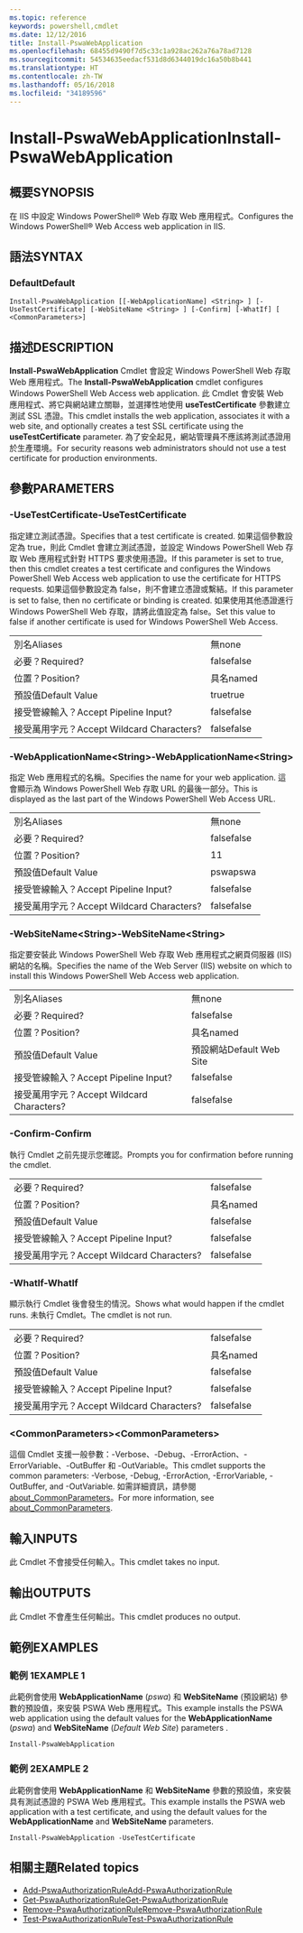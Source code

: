```yaml
---
ms.topic: reference
keywords: powershell,cmdlet
ms.date: 12/12/2016
title: Install-PswaWebApplication
ms.openlocfilehash: 68455d9490f7d5c33c1a928ac262a76a78ad7128
ms.sourcegitcommit: 54534635eedacf531d8d6344019dc16a50b8b441
ms.translationtype: HT
ms.contentlocale: zh-TW
ms.lasthandoff: 05/16/2018
ms.locfileid: "34189596"
---
```

# <a name="install-pswawebapplication"></a><span data-ttu-id="db53b-103">Install-PswaWebApplication</span><span class="sxs-lookup"><span data-stu-id="db53b-103">Install-PswaWebApplication</span></span>

## <a name="synopsis"></a><span data-ttu-id="db53b-104">概要</span><span class="sxs-lookup"><span data-stu-id="db53b-104">SYNOPSIS</span></span>

<span data-ttu-id="db53b-105">在 IIS 中設定 Windows PowerShell® Web 存取 Web 應用程式。</span><span class="sxs-lookup"><span data-stu-id="db53b-105">Configures the Windows PowerShell® Web Access web application in IIS.</span></span>

## <a name="syntax"></a><span data-ttu-id="db53b-106">語法</span><span class="sxs-lookup"><span data-stu-id="db53b-106">SYNTAX</span></span>

### <a name="default"></a><span data-ttu-id="db53b-107">Default</span><span class="sxs-lookup"><span data-stu-id="db53b-107">Default</span></span>
```
Install-PswaWebApplication [[-WebApplicationName] <String> ] [-UseTestCertificate] [-WebSiteName <String> ] [-Confirm] [-WhatIf] [ <CommonParameters>]
```

## <a name="description"></a><span data-ttu-id="db53b-108">描述</span><span class="sxs-lookup"><span data-stu-id="db53b-108">DESCRIPTION</span></span>

<span data-ttu-id="db53b-109">**Install-PswaWebApplication** Cmdlet 會設定 Windows PowerShell Web 存取 Web 應用程式。</span><span class="sxs-lookup"><span data-stu-id="db53b-109">The **Install-PswaWebApplication** cmdlet configures Windows PowerShell Web Access web application.</span></span> <span data-ttu-id="db53b-110">此 Cmdlet 會安裝 Web 應用程式、將它與網站建立關聯，並選擇性地使用 **useTestCertificate** 參數建立測試 SSL 憑證。</span><span class="sxs-lookup"><span data-stu-id="db53b-110">This cmdlet installs the web application, associates it with a web site, and optionally creates a test SSL certificate using the **useTestCertificate** parameter.</span></span> <span data-ttu-id="db53b-111">為了安全起見，網站管理員不應該將測試憑證用於生產環境。</span><span class="sxs-lookup"><span data-stu-id="db53b-111">For security reasons web administrators should not use a test certificate for production environments.</span></span>

## <a name="parameters"></a><span data-ttu-id="db53b-112">參數</span><span class="sxs-lookup"><span data-stu-id="db53b-112">PARAMETERS</span></span>

### <a name="-usetestcertificate"></a><span data-ttu-id="db53b-113">-UseTestCertificate</span><span class="sxs-lookup"><span data-stu-id="db53b-113">-UseTestCertificate</span></span>

<span data-ttu-id="db53b-114">指定建立測試憑證。</span><span class="sxs-lookup"><span data-stu-id="db53b-114">Specifies that a test certificate is created.</span></span> <span data-ttu-id="db53b-115">如果這個參數設定為 true，則此 Cmdlet 會建立測試憑證，並設定 Windows PowerShell Web 存取 Web 應用程式針對 HTTPS 要求使用憑證。</span><span class="sxs-lookup"><span data-stu-id="db53b-115">If this parameter is set to true, then this cmdlet creates a test certificate and configures the Windows PowerShell Web Access web application to use the certificate for HTTPS requests.</span></span> <span data-ttu-id="db53b-116">如果這個參數設定為 false，則不會建立憑證或繫結。</span><span class="sxs-lookup"><span data-stu-id="db53b-116">If this parameter is set to false, then no certificate or binding is created.</span></span> <span data-ttu-id="db53b-117">如果使用其他憑證進行 Windows PowerShell Web 存取，請將此值設定為 false。</span><span class="sxs-lookup"><span data-stu-id="db53b-117">Set this value to false if another certificate is used for Windows PowerShell Web Access.</span></span>

|||
|-|-|
| <span data-ttu-id="db53b-118">別名</span><span class="sxs-lookup"><span data-stu-id="db53b-118">Aliases</span></span>                              | <span data-ttu-id="db53b-119">無</span><span class="sxs-lookup"><span data-stu-id="db53b-119">none</span></span>                                 |
| <span data-ttu-id="db53b-120">必要？</span><span class="sxs-lookup"><span data-stu-id="db53b-120">Required?</span></span>                            | <span data-ttu-id="db53b-121">false</span><span class="sxs-lookup"><span data-stu-id="db53b-121">false</span></span>                                |
| <span data-ttu-id="db53b-122">位置？</span><span class="sxs-lookup"><span data-stu-id="db53b-122">Position?</span></span>                            | <span data-ttu-id="db53b-123">具名</span><span class="sxs-lookup"><span data-stu-id="db53b-123">named</span></span>                                |
| <span data-ttu-id="db53b-124">預設值</span><span class="sxs-lookup"><span data-stu-id="db53b-124">Default Value</span></span>                        | <span data-ttu-id="db53b-125">true</span><span class="sxs-lookup"><span data-stu-id="db53b-125">true</span></span>                                 |
| <span data-ttu-id="db53b-126">接受管線輸入？</span><span class="sxs-lookup"><span data-stu-id="db53b-126">Accept Pipeline Input?</span></span>               | <span data-ttu-id="db53b-127">false</span><span class="sxs-lookup"><span data-stu-id="db53b-127">false</span></span>                                |
| <span data-ttu-id="db53b-128">接受萬用字元？</span><span class="sxs-lookup"><span data-stu-id="db53b-128">Accept Wildcard Characters?</span></span>          | <span data-ttu-id="db53b-129">false</span><span class="sxs-lookup"><span data-stu-id="db53b-129">false</span></span>                                |

### <a name="-webapplicationnameltstringgt"></a><span data-ttu-id="db53b-130">-WebApplicationName&lt;String&gt;</span><span class="sxs-lookup"><span data-stu-id="db53b-130">-WebApplicationName&lt;String&gt;</span></span>

<span data-ttu-id="db53b-131">指定 Web 應用程式的名稱。</span><span class="sxs-lookup"><span data-stu-id="db53b-131">Specifies the name for your web application.</span></span> <span data-ttu-id="db53b-132">這會顯示為 Windows PowerShell Web 存取 URL 的最後一部分。</span><span class="sxs-lookup"><span data-stu-id="db53b-132">This is displayed as the last part of the Windows PowerShell Web Access URL.</span></span>

|||
|-|-|
| <span data-ttu-id="db53b-133">別名</span><span class="sxs-lookup"><span data-stu-id="db53b-133">Aliases</span></span>                              | <span data-ttu-id="db53b-134">無</span><span class="sxs-lookup"><span data-stu-id="db53b-134">none</span></span>                                 |
| <span data-ttu-id="db53b-135">必要？</span><span class="sxs-lookup"><span data-stu-id="db53b-135">Required?</span></span>                            | <span data-ttu-id="db53b-136">false</span><span class="sxs-lookup"><span data-stu-id="db53b-136">false</span></span>                                |
| <span data-ttu-id="db53b-137">位置？</span><span class="sxs-lookup"><span data-stu-id="db53b-137">Position?</span></span>                            | <span data-ttu-id="db53b-138">1</span><span class="sxs-lookup"><span data-stu-id="db53b-138">1</span></span>                                    |
| <span data-ttu-id="db53b-139">預設值</span><span class="sxs-lookup"><span data-stu-id="db53b-139">Default Value</span></span>                        | <span data-ttu-id="db53b-140">pswa</span><span class="sxs-lookup"><span data-stu-id="db53b-140">pswa</span></span>                                 |
| <span data-ttu-id="db53b-141">接受管線輸入？</span><span class="sxs-lookup"><span data-stu-id="db53b-141">Accept Pipeline Input?</span></span>               | <span data-ttu-id="db53b-142">false</span><span class="sxs-lookup"><span data-stu-id="db53b-142">false</span></span>                                |
| <span data-ttu-id="db53b-143">接受萬用字元？</span><span class="sxs-lookup"><span data-stu-id="db53b-143">Accept Wildcard Characters?</span></span>          | <span data-ttu-id="db53b-144">false</span><span class="sxs-lookup"><span data-stu-id="db53b-144">false</span></span>                                |

### <a name="-websitenameltstringgt"></a><span data-ttu-id="db53b-145">-WebSiteName&lt;String&gt;</span><span class="sxs-lookup"><span data-stu-id="db53b-145">-WebSiteName&lt;String&gt;</span></span>

<span data-ttu-id="db53b-146">指定要安裝此 Windows PowerShell Web 存取 Web 應用程式之網頁伺服器 (IIS) 網站的名稱。</span><span class="sxs-lookup"><span data-stu-id="db53b-146">Specifies the name of the Web Server (IIS) website on which to install this Windows PowerShell Web Access web application.</span></span>

|||
|-|-|
| <span data-ttu-id="db53b-147">別名</span><span class="sxs-lookup"><span data-stu-id="db53b-147">Aliases</span></span>                              | <span data-ttu-id="db53b-148">無</span><span class="sxs-lookup"><span data-stu-id="db53b-148">none</span></span>                                 |
| <span data-ttu-id="db53b-149">必要？</span><span class="sxs-lookup"><span data-stu-id="db53b-149">Required?</span></span>                            | <span data-ttu-id="db53b-150">false</span><span class="sxs-lookup"><span data-stu-id="db53b-150">false</span></span>                                |
| <span data-ttu-id="db53b-151">位置？</span><span class="sxs-lookup"><span data-stu-id="db53b-151">Position?</span></span>                            | <span data-ttu-id="db53b-152">具名</span><span class="sxs-lookup"><span data-stu-id="db53b-152">named</span></span>                                |
| <span data-ttu-id="db53b-153">預設值</span><span class="sxs-lookup"><span data-stu-id="db53b-153">Default Value</span></span>                        | <span data-ttu-id="db53b-154">預設網站</span><span class="sxs-lookup"><span data-stu-id="db53b-154">Default Web Site</span></span>                     |
| <span data-ttu-id="db53b-155">接受管線輸入？</span><span class="sxs-lookup"><span data-stu-id="db53b-155">Accept Pipeline Input?</span></span>               | <span data-ttu-id="db53b-156">false</span><span class="sxs-lookup"><span data-stu-id="db53b-156">false</span></span>                                |
| <span data-ttu-id="db53b-157">接受萬用字元？</span><span class="sxs-lookup"><span data-stu-id="db53b-157">Accept Wildcard Characters?</span></span>          | <span data-ttu-id="db53b-158">false</span><span class="sxs-lookup"><span data-stu-id="db53b-158">false</span></span>                                |

### <a name="-confirm"></a><span data-ttu-id="db53b-159">-Confirm</span><span class="sxs-lookup"><span data-stu-id="db53b-159">-Confirm</span></span>

<span data-ttu-id="db53b-160">執行 Cmdlet 之前先提示您確認。</span><span class="sxs-lookup"><span data-stu-id="db53b-160">Prompts you for confirmation before running the cmdlet.</span></span>

|||
|-|-|
| <span data-ttu-id="db53b-161">必要？</span><span class="sxs-lookup"><span data-stu-id="db53b-161">Required?</span></span>                            | <span data-ttu-id="db53b-162">false</span><span class="sxs-lookup"><span data-stu-id="db53b-162">false</span></span>                                |
| <span data-ttu-id="db53b-163">位置？</span><span class="sxs-lookup"><span data-stu-id="db53b-163">Position?</span></span>                            | <span data-ttu-id="db53b-164">具名</span><span class="sxs-lookup"><span data-stu-id="db53b-164">named</span></span>                                |
| <span data-ttu-id="db53b-165">預設值</span><span class="sxs-lookup"><span data-stu-id="db53b-165">Default Value</span></span>                        | <span data-ttu-id="db53b-166">false</span><span class="sxs-lookup"><span data-stu-id="db53b-166">false</span></span>                                |
| <span data-ttu-id="db53b-167">接受管線輸入？</span><span class="sxs-lookup"><span data-stu-id="db53b-167">Accept Pipeline Input?</span></span>               | <span data-ttu-id="db53b-168">false</span><span class="sxs-lookup"><span data-stu-id="db53b-168">false</span></span>                                |
| <span data-ttu-id="db53b-169">接受萬用字元？</span><span class="sxs-lookup"><span data-stu-id="db53b-169">Accept Wildcard Characters?</span></span>          | <span data-ttu-id="db53b-170">false</span><span class="sxs-lookup"><span data-stu-id="db53b-170">false</span></span>                                |

### <a name="-whatif"></a><span data-ttu-id="db53b-171">-WhatIf</span><span class="sxs-lookup"><span data-stu-id="db53b-171">-WhatIf</span></span>

<span data-ttu-id="db53b-172">顯示執行 Cmdlet 後會發生的情況。</span><span class="sxs-lookup"><span data-stu-id="db53b-172">Shows what would happen if the cmdlet runs.</span></span>
<span data-ttu-id="db53b-173">未執行 Cmdlet。</span><span class="sxs-lookup"><span data-stu-id="db53b-173">The cmdlet is not run.</span></span>

|||
|-|-|
| <span data-ttu-id="db53b-174">必要？</span><span class="sxs-lookup"><span data-stu-id="db53b-174">Required?</span></span>                            | <span data-ttu-id="db53b-175">false</span><span class="sxs-lookup"><span data-stu-id="db53b-175">false</span></span>                                |
| <span data-ttu-id="db53b-176">位置？</span><span class="sxs-lookup"><span data-stu-id="db53b-176">Position?</span></span>                            | <span data-ttu-id="db53b-177">具名</span><span class="sxs-lookup"><span data-stu-id="db53b-177">named</span></span>                                |
| <span data-ttu-id="db53b-178">預設值</span><span class="sxs-lookup"><span data-stu-id="db53b-178">Default Value</span></span>                        | <span data-ttu-id="db53b-179">false</span><span class="sxs-lookup"><span data-stu-id="db53b-179">false</span></span>                                |
| <span data-ttu-id="db53b-180">接受管線輸入？</span><span class="sxs-lookup"><span data-stu-id="db53b-180">Accept Pipeline Input?</span></span>               | <span data-ttu-id="db53b-181">false</span><span class="sxs-lookup"><span data-stu-id="db53b-181">false</span></span>                                |
| <span data-ttu-id="db53b-182">接受萬用字元？</span><span class="sxs-lookup"><span data-stu-id="db53b-182">Accept Wildcard Characters?</span></span>          | <span data-ttu-id="db53b-183">false</span><span class="sxs-lookup"><span data-stu-id="db53b-183">false</span></span>                                |

### <a name="ltcommonparametersgt"></a><span data-ttu-id="db53b-184">&lt;CommonParameters&gt;</span><span class="sxs-lookup"><span data-stu-id="db53b-184">&lt;CommonParameters&gt;</span></span>

<span data-ttu-id="db53b-185">這個 Cmdlet 支援一般參數：-Verbose、-Debug、-ErrorAction、-ErrorVariable、-OutBuffer 和 -OutVariable。</span><span class="sxs-lookup"><span data-stu-id="db53b-185">This cmdlet supports the common parameters: -Verbose, -Debug, -ErrorAction, -ErrorVariable, -OutBuffer, and -OutVariable.</span></span>
<span data-ttu-id="db53b-186">如需詳細資訊，請參閱 [about_CommonParameters](http://go.microsoft.com/fwlink/p/?LinkID=113216)。</span><span class="sxs-lookup"><span data-stu-id="db53b-186">For more information, see [about_CommonParameters](http://go.microsoft.com/fwlink/p/?LinkID=113216).</span></span>

## <a name="inputs"></a><span data-ttu-id="db53b-187">輸入</span><span class="sxs-lookup"><span data-stu-id="db53b-187">INPUTS</span></span>

<span data-ttu-id="db53b-188">此 Cmdlet 不會接受任何輸入。</span><span class="sxs-lookup"><span data-stu-id="db53b-188">This cmdlet takes no input.</span></span>

## <a name="outputs"></a><span data-ttu-id="db53b-189">輸出</span><span class="sxs-lookup"><span data-stu-id="db53b-189">OUTPUTS</span></span>

<span data-ttu-id="db53b-190">此 Cmdlet 不會產生任何輸出。</span><span class="sxs-lookup"><span data-stu-id="db53b-190">This cmdlet produces no output.</span></span>

## <a name="examples"></a><span data-ttu-id="db53b-191">範例</span><span class="sxs-lookup"><span data-stu-id="db53b-191">EXAMPLES</span></span>

### <a name="example-1"></a><span data-ttu-id="db53b-192">範例 1</span><span class="sxs-lookup"><span data-stu-id="db53b-192">EXAMPLE 1</span></span>

<span data-ttu-id="db53b-193">此範例會使用 **WebApplicationName** (*pswa*) 和 **WebSiteName** (預設網站) 參數的預設值，來安裝 PSWA Web 應用程式。</span><span class="sxs-lookup"><span data-stu-id="db53b-193">This example installs the PSWA web application using the default values for the **WebApplicationName** (*pswa*) and **WebSiteName** (*Default Web Site*) parameters .</span></span>

```
Install-PswaWebApplication
```

### <a name="example-2"></a><span data-ttu-id="db53b-194">範例 2</span><span class="sxs-lookup"><span data-stu-id="db53b-194">EXAMPLE 2</span></span>

<span data-ttu-id="db53b-195">此範例會使用 **WebApplicationName** 和 **WebSiteName** 參數的預設值，來安裝具有測試憑證的 PSWA Web 應用程式。</span><span class="sxs-lookup"><span data-stu-id="db53b-195">This example installs the PSWA web application with a test certificate, and using the default values for the **WebApplicationName** and **WebSiteName** parameters.</span></span>

```
Install-PswaWebApplication -UseTestCertificate
```

## <a name="related-topics"></a><span data-ttu-id="db53b-196">相關主題</span><span class="sxs-lookup"><span data-stu-id="db53b-196">Related topics</span></span>

- [<span data-ttu-id="db53b-197">Add-PswaAuthorizationRule</span><span class="sxs-lookup"><span data-stu-id="db53b-197">Add-PswaAuthorizationRule</span></span>](add-pswaauthorizationrule.md)
- [<span data-ttu-id="db53b-198">Get-PswaAuthorizationRule</span><span class="sxs-lookup"><span data-stu-id="db53b-198">Get-PswaAuthorizationRule</span></span>](get-pswaauthorizationrule.md)
- [<span data-ttu-id="db53b-199">Remove-PswaAuthorizationRule</span><span class="sxs-lookup"><span data-stu-id="db53b-199">Remove-PswaAuthorizationRule</span></span>](remove-pswaauthorizationrule.md)
- [<span data-ttu-id="db53b-200">Test-PswaAuthorizationRule</span><span class="sxs-lookup"><span data-stu-id="db53b-200">Test-PswaAuthorizationRule</span></span>](test-pswaauthorizationrule.md)